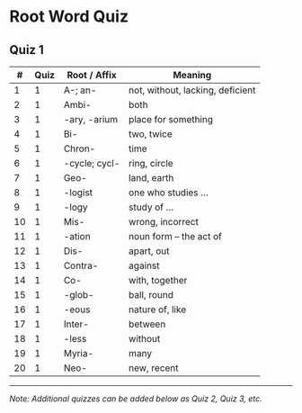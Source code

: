 # Root Word Quiz

## Quiz 1

| #  | Quiz | Root / Affix  | Meaning                          |
| -- | ---- | ------------- | -------------------------------- |
| 1  | 1    | A-; an-       | not, without, lacking, deficient |
| 2  | 1    | Ambi-         | both                             |
| 3  | 1    | -ary, -arium  | place for something              |
| 4  | 1    | Bi-           | two, twice                       |
| 5  | 1    | Chron-        | time                             |
| 6  | 1    | -cycle; cycl- | ring, circle                     |
| 7  | 1    | Geo-          | land, earth                      |
| 8  | 1    | -logist       | one who studies …                |
| 9  | 1    | -logy         | study of …                       |
| 10 | 1    | Mis-          | wrong, incorrect                 |
| 11 | 1    | -ation        | noun form – the act of           |
| 12 | 1    | Dis-          | apart, out                       |
| 13 | 1    | Contra-       | against                          |
| 14 | 1    | Co-           | with, together                   |
| 15 | 1    | -glob-        | ball, round                      |
| 16 | 1    | -eous         | nature of, like                  |
| 17 | 1    | Inter-        | between                          |
| 18 | 1    | -less         | without                          |
| 19 | 1    | Myria-        | many                             |
| 20 | 1    | Neo-          | new, recent                      |

---

*Note: Additional quizzes can be added below as Quiz 2, Quiz 3, etc.*
